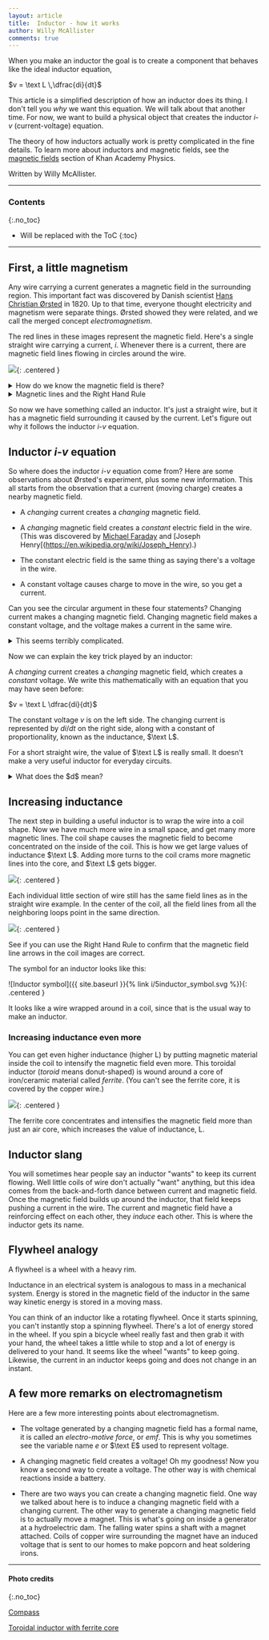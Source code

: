 ```yaml
---
layout: article
title:  Inductor - how it works
author: Willy McAllister
comments: true
---
```


When you make an inductor the goal is to create a component that behaves like the ideal inductor equation, 

$v = \text L \,\dfrac{di}{dt}$

This article is a simplified description of how an inductor does its thing. I don't tell you *why* we want this equation. We will talk about that another time. For now, we want to build a physical object that creates the inductor $i$-$v$ (current-voltage) equation.

The theory of how inductors actually work is pretty complicated in the fine details. To learn more about inductors and magnetic fields, see the [magnetic fields](https://www.khanacademy.org/science/physics/magnetic-forces-and-magnetic-fields) section of Khan Academy Physics. 

Written by Willy McAllister.

----

### Contents
{:.no_toc}

* Will be replaced with the ToC
{:toc}

----

## First, a little magnetism

 Any wire carrying a current generates a magnetic field in the surrounding region. This important fact was discovered by Danish scientist [Hans Christian Ørsted](https://en.wikipedia.org/wiki/Hans_Christian_Oersted) in 1820. Up to that time, everyone thought electricity and magnetism were separate things. Ørsted showed they were related, and we call the merged concept *electromagnetism*.

The red lines in these images represent the magnetic field. Here's a single straight wire carrying a current, $i$. Whenever there is a current, there are magnetic field lines flowing in circles around the wire. 

![](/i/6inductor_straight_wire.svg){: .centered }

<details>
<summary>How do we know the magnetic field is there?</summary>
<p>How can you tell if there is a magnetic field near the wire?<br>
By using a magnetic field sensor, of course.<br>  
You already know what that is, it's called a compass.</p>

<p><img class="centered" src="/i/6-3compass_align.jpg" alt="Compass" height="160px" /></p>

<p>If there is no nearby magnetic field, the needle of the compass lines up with the magnetic field of the Earth, and points towards magnetic north. If you create a magnetic field, the compass needle swings around and lines up with the new field. The magnetic field from the wire is stronger than the earth's field, so it overpowers it and tips the compass needle.</p>

<p>Using a compass as a magnetic field sensor is an example of how electrical engineers create "eyes" to  "see" the invisible. Electricity and magnetism are invisible, so we build different kinds of "eyes" all the time. It is an essential skill. This is one reason a lot of people think EE's are wizards.</p>
</details>

<details>
<summary>Magnetic lines and the Right Hand Rule</summary>
<p>You may notice that both current and the magnetic lines have arrowheads. The direction of these arrows is not arbitrary; it is a property of nature. If you know one of the arrows, you can figure out the other by using the Right Hand Rule. </p>

<p><img class="centered" src="/i/6right_hand_rule.svg" alt="Right Hand Rule"></p>
<p>Using your RIGHT hand, wrap your fingers around the wire with your thumb pointing in the direction of current (conventional current flow, not electron flow). The magnetic field line arrows will be flowing out of your fingertips.
</p>

<p>Pro tip: If you are right-handed, <em>put your pencil down</em> when you use the rule. The most common error is using your left hand to do the Right Hand Rule, which gives you the wrong answer. If your left hand needs something to do, use it as the wire.</p>

<p>If you ever peek into a classroom during a test on Electricity and Magnetism, you will see all the students using this rule. It looks pretty funny.</p>
</details>

So now we have something called an inductor. It's just a straight wire, but it has a magnetic field surrounding it caused by the current. Let's figure out why it follows the inductor $i$-$v$ equation.

## Inductor $i$-$v$ equation

So where does the inductor $i$-$v$ equation come from? Here are some observations about Ørsted's experiment, plus some new information. This all starts from the observation that a current (moving charge) creates a nearby magnetic field.

* A *changing* current creates a *changing* magnetic field.

* A *changing* magnetic field creates a *constant* electric field in the wire. (This was discovered by [Michael Faraday](https://en.wikipedia.org/wiki/Michael_Faraday#Electricity_and_magnetism) and [Joseph Henry[(https://en.wikipedia.org/wiki/Joseph_Henry).)

* The constant electric field is the same thing as saying there's a voltage in the wire. 

* A constant voltage causes charge to move in the wire, so you get a current. 

Can you see the circular argument in these four statements? Changing current makes a changing magnetic field. Changing magnetic field makes a constant voltage, and the voltage makes a current in the same wire. 

<details>
    <summary>This seems terribly complicated.</summary>
    <p>Don't feel bad if your head is spinning at this point. Electromagnetism <em>is</em> complicated. </p>
    <p>There are a couple of reasons. The things that make electromagnetism so hard to figure out are </p>
    <p>1) The plane of the magnetic lines surrounding the wire is perpendicular to the current in the wire. This means you have to do all your math in three dimensions and learn things like the Right Hand Rule and cross products. Ørsted actually needed some luck to figure out what was going on.</p>
    <p>2) The other complication is that you get a constant voltage only if the magnetic field is <em>changing</em>. If the magnetic field is constant, no voltage, no current. This may seem strange, but it's what nature gives us. </p>
</details>

Now we can explain the key trick played by an inductor: 

A *changing* current creates a *changing* magnetic field, which creates a *constant* voltage. We write this mathematically with an equation that you may have seen before: 

$v = \text L \dfrac{di}{dt}$

The constant voltage $v$ is on the left side. The changing current is represented by $di/dt$ on the right side, along with a constant of proportionality, known as the inductance, $\text L$. 

For a short straight wire, the value of $\text L$ is really small. It doesn't make a very useful inductor for everyday circuits. 

<details>
<summary>What does the $d$ mean?</summary>

<p>The $d$ in ${dq}/{dt}$ is notation from calculus, it means <em>differential</em>.   
You can think of $d$ as meaning "a tiny change in ..." </p>

<p>For example, the expression $dt$ means *a tiny change in time*. When you see $d$ in a ratio, like $dq/dt$, it means, "a tiny change in $q$ (charge) for each tiny change in $t$ (time)." An expression like $dq/dt$ is called a <a href="https://www.khanacademy.org/math/ap-calculus-ab/derivative-introduction-ab/derivative-as-a-limit-ab/v/calculus-derivatives-1-new-hd-version">derivative</a>, and it is what you study in <a href="https://www.khanacademy.org/math/differential-calculus">Differential Calculus</a>.</p>
</details>

## Increasing inductance

The next step in building a useful inductor is to wrap the wire into a coil shape. Now we have much more wire in a small space, and get many more magnetic lines. The coil shape causes the magnetic field to become concentrated on the inside of the coil. This is how we get large values of inductance $\text L$. Adding more turns to the coil crams more magnetic lines into the core, and $\text L$ gets bigger.

![](/i/6inductor_coil.svg){: .centered }

Each individual little section of wire still has the same field lines as in the straight wire example. In the center of the coil, all the field lines from all the neighboring loops point in the same direction. 

![](/i/6inductor_coil2.svg){: .centered }

See if you can use the Right Hand Rule to confirm that the magnetic field line arrows in the coil images are correct.

The symbol for an inductor looks like this:

![Inductor symbol]({{ site.baseurl }}{% link i/5inductor_symbol.svg %}){: .centered }

It looks like a wire wrapped around in a coil, since that is the usual way to make an inductor.

### Increasing inductance even more

You can get even higher inductance (higher $\text{L}$) by putting magnetic material inside the coil to intensify the magnetic field even more. This toroidal inductor (*toroid* means donut-shaped) is wound around a core of iron/ceramic material called *ferrite*. (You can't see the ferrite core, it is covered by the copper wire.)

![](https://ka-perseus-images.s3.amazonaws.com/f4a0082fa2acce037c5c146a1e5dcfb3b74a65f0.png){: .centered }

The ferrite core concentrates and intensifies the magnetic field more than just an air core, which increases the value of inductance, $\text{L}$.

## Inductor slang

You will sometimes hear people say an inductor "wants" to keep its current flowing. Well little coils of wire don't actually "want" anything, but this idea comes from the back-and-forth dance between current and magnetic field. Once the magnetic field builds up around the inductor, that field keeps pushing a current in the wire. The current and magnetic field have a reinforcing effect on each other, they *induce* each other. This is where the inductor gets its name.

## Flywheel analogy

A flywheel is a wheel with a heavy rim.

Inductance in an electrical system is analogous to mass in a mechanical system. Energy is stored in the magnetic field of the inductor in the same way kinetic energy is stored in a moving mass. 

You can think of an inductor like a rotating flywheel. Once it starts spinning, you can't instantly stop a spinning flywheel. There's a lot of energy stored in the wheel. If you spin a bicycle wheel really fast and then grab it with your hand, the wheel takes a little while to stop and a lot of energy is delivered to your hand. It seems like the wheel "wants" to keep going. Likewise, the current in an inductor keeps going and does not change in an instant. 

## A few more remarks on electromagnetism

Here are a few more interesting points about electromagnetism.

* The voltage generated by a changing magnetic field has a formal name, it is called an *electro-motive force*, or *emf*. This is why you sometimes see the variable name $e$ or $\text E$ used to represent voltage.

* A changing magnetic field creates a voltage! Oh my goodness! Now you know a second way to create a voltage. The other way is with chemical reactions inside a battery.

* There are two ways you can create a changing magnetic field. One way we talked about here is to induce a changing magnetic field with a changing current. The other way to generate a changing magnetic field is to actually move a magnet. This is what's going on inside a generator at a hydroelectric dam. The falling water spins a shaft with a magnet attached. Coils of copper wire surrounding the magnet have an induced voltage that is sent to our homes to make popcorn and heat soldering irons.

----

#### Photo credits
{:.no_toc}

[Compass](https://commons.wikimedia.org/wiki/File:Compass_align.jpg)

[Toroidal inductor with ferrite core](https://en.wikipedia.org/wiki/Electrical_resonance#/media/File:RLC_series.png)
